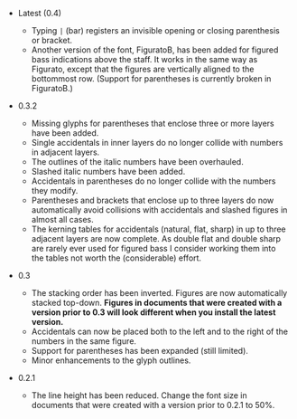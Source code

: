 - Latest (0.4)
	- Typing `|` (bar) registers an invisible opening or closing parenthesis or bracket.
	- Another version of the font, FiguratoB, has been added for figured bass indications above the staff. It works in the same way as Figurato, except that the figures are vertically aligned to the bottommost row. (Support for parentheses is currently broken in FiguratoB.)
- 0.3.2
	- Missing glyphs for parentheses that enclose three or more layers have been added.
	- Single accidentals in inner layers do no longer collide with numbers in adjacent layers.
	- The outlines of the italic numbers have been overhauled.
	- Slashed italic numbers have been added.
	- Accidentals in parentheses do no longer collide with the numbers they modify.
	- Parentheses and brackets that enclose up to three layers do now automatically avoid collisions with accidentals and slashed figures in almost all cases.
	- The kerning tables for accidentals (natural, flat, sharp) in up to three adjacent layers are now complete. As double flat and double sharp are rarely ever used for figured bass I consider working them into the tables not worth the (considerable) effort.
- 0.3
	- The stacking order has been inverted. Figures are now automatically stacked top-down. **Figures in documents that were created with a version prior to 0.3 will look different when you install the latest version.**
	- Accidentals can now be placed both to the left and to the right of the numbers in the same figure.
	- Support for parentheses has been expanded (still limited).
	- Minor enhancements to the glyph outlines.

- 0.2.1
	- The line height has been reduced. Change the font size in documents that were created with a version prior to 0.2.1 to 50%.